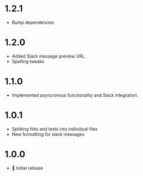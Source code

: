 # 1.2.1
 - Bump dependencies
 

# 1.2.0
 - Added Slack message preview URL.
 - Spelling tweaks


# 1.1.0
 - Implemented asyncronous functionality and Slack integration.


# 1.0.1
 - Splitting files and tests into individual files
 - New formatting for slack messages


# 1.0.0
 - 🎉 Initial release
